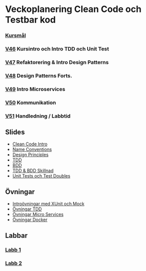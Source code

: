 # Veckoplanering Clean Code och Testbar kod

### [Kursmål](./assets/kursmål.md)

### [V46](./assets/Kursspecifika/Veckoplan/V46.md) Kursintro och Intro TDD och Unit Test

### [V47](./assets/Kursspecifika/Veckoplan/V47.md) Refaktorering & Intro Design Patterns

### [V48](./assets/Kursspecifika/Veckoplan/V48.md) Design Patterns Forts.

### [V49](./assets/Kursspecifika/Veckoplan/V49.md) Intro Microservices

### [V50](./assets/Kursspecifika/Veckoplan/V50.md) Kommunikation

### [V51](./assets/Kursspecifika/Veckoplan/V51.md) Handledning / Labbtid

## Slides

* [Clean Code Intro](./assets/Slides%20(2024)/pdf/1-clean-code.pdf)
* [Name Conventions](./assets/Slides%20(2024)/pdf/2-name-conventions.pdf)
* [Design Principles](./assets/Slides%20(2024)/pdf/3-design-principles.pdf)
* [TDD](./assets/Slides%20(2024)/pdf/4-tdd.pdf)
* [BDD](./assets/Slides%20(2024)/pdf/5-bdd.pdf)
* [TDD & BDD Skillnad](./assets/Slides%20(2024)/pdf/6-diff-tdd-bdd.pdf)
* [Unit Tests och Test Doubles](./assets/Slides%20(2022,%202023)/Unit%20Tests%20och%20Test%20Doubles.pdf)

## Övningar

* [Introövningar med XUnit och Mock](./assets/Kursspecifika/Övningar/2-unit-tests.md)
* [Övningar TDD](./assets/Kursspecifika/Övningar/3-tdd.md)
* [Övningar Micro Services](./assets/Kursspecifika/Övningar/4-micro-services.md)
* [Övningar Docker](./assets/Kursspecifika/Övningar/5-docker.md)

## Labbar

### [Labb 1](./assets/Kursspecifika/Labbar/Labb1.md)
### [Labb 2](./assets/Kursspecifika/Labbar/Labb2.md)
